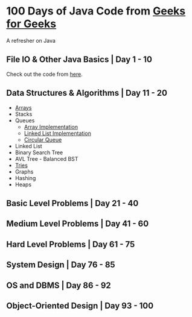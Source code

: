 
# 100 Days of Java Code from [Geeks for Geeks](https://www.geeksforgeeks.org/100-days-of-code-a-complete-guide-for-beginners-and-experienced/)
A refresher on Java

## File IO & Other Java Basics | Day 1 - 10 
Check out the code from [here](https://github.com/GXQ7/Java100Days/blob/master/Day%201-10.md).

## Data Structures & Algorithms | Day 11 - 20

- [Arrays](codeSamples/ArrayExample.java)
- Stacks
- Queues
    - [Array Implementation](codeSamples\queue\ArrayQueue.java)
    - [Linked List Implementation](codeSamples\queue\LinkedListQueue.java)
    - [Circular Queue]()
- Linked List
- Binary Search Tree
- AVL Tree - Balanced BST
- [Tries](codeSamples\trees/Trie.java)
- Graphs
- Hashing
- Heaps

## Basic Level Problems | Day 21 - 40

## Medium Level Problems | Day 41 - 60 

## Hard Level Problems | Day 61 - 75

## System Design | Day 76 - 85

## OS and DBMS | Day 86 - 92

## Object-Oriented Design | Day 93 - 100